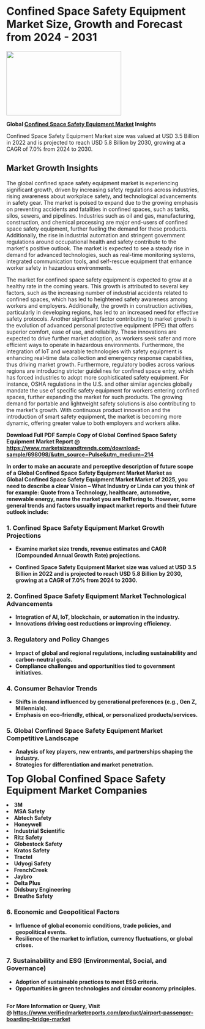 <H1>Confined Space Safety Equipment Market Size, Growth and Forecast from 2024 - 2031</H1><img class="aligncenter size-medium wp-image-584254" src="https://thirdeyenews.in/wp-content/uploads/2024/09/Global-Market-Research-300x168.jpeg" alt="" width="300" height="168" /><p><strong>Global&nbsp;<a href="https://www.marketsizeandtrends.com/download-sample/698098/&amp;utm_source=Pulse&amp;utm_medium=214">Confined Space Safety Equipment Market</a> Insights</strong></p><p>Confined Space Safety Equipment Market size was valued at USD 3.5 Billion in 2022 and is projected to reach USD 5.8 Billion by 2030, growing at a CAGR of 7.0% from 2024 to 2030.</p><p><h2>Market Growth Insights</h2> <p>The global confined space safety equipment market is experiencing significant growth, driven by increasing safety regulations across industries, rising awareness about workplace safety, and technological advancements in safety gear. The market is poised to expand due to the growing emphasis on preventing accidents and fatalities in confined spaces, such as tanks, silos, sewers, and pipelines. Industries such as oil and gas, manufacturing, construction, and chemical processing are major end-users of confined space safety equipment, further fueling the demand for these products. Additionally, the rise in industrial automation and stringent government regulations around occupational health and safety contribute to the market's positive outlook. The market is expected to see a steady rise in demand for advanced technologies, such as real-time monitoring systems, integrated communication tools, and self-rescue equipment that enhance worker safety in hazardous environments.</p> <p><strong></strong></p> <p>The market for confined space safety equipment is expected to grow at a healthy rate in the coming years. This growth is attributed to several key factors, such as the increasing number of industrial accidents related to confined spaces, which has led to heightened safety awareness among workers and employers. Additionally, the growth in construction activities, particularly in developing regions, has led to an increased need for effective safety protocols. Another significant factor contributing to market growth is the evolution of advanced personal protective equipment (PPE) that offers superior comfort, ease of use, and reliability. These innovations are expected to drive further market adoption, as workers seek safer and more efficient ways to operate in hazardous environments. Furthermore, the integration of IoT and wearable technologies with safety equipment is enhancing real-time data collection and emergency response capabilities, thus driving market growth. Furthermore, regulatory bodies across various regions are introducing stricter guidelines for confined space entry, which has forced industries to adopt more sophisticated safety equipment. For instance, OSHA regulations in the U.S. and other similar agencies globally mandate the use of specific safety equipment for workers entering confined spaces, further expanding the market for such products. The growing demand for portable and lightweight safety solutions is also contributing to the market's growth. With continuous product innovation and the introduction of smart safety equipment, the market is becoming more dynamic, offering greater value to both employers and workers alike. <p><strong></p><p><span class=""><strong>Download Full PDF Sample Copy of Global Confined Space Safety Equipment Market Report</strong> @ <a href="https://www.marketsizeandtrends.com/download-sample/698098/&amp;utm_source=Pulse&amp;utm_medium=214" target="_blank">https://www.marketsizeandtrends.com/download-sample/698098/&amp;utm_source=Pulse&amp;utm_medium=214</a></span></p><p>In order to make an accurate and perceptive description of future scope of a Global&nbsp;Confined Space Safety Equipment Market Market as Global&nbsp;Confined Space Safety Equipment Market Market of 2025, you need to describe a clear Vision &ndash; What Industry or Linda can you think of for example: Quote from a Technology, healthcare, automotive, renewable energy, name the market you are Reffering to. However, some general trends and factors usually impact market reports and their future outlook include:</p><h3>1.&nbsp;<strong>Confined Space Safety Equipment Market Growth Projections</strong></h3><ul><li>Examine market size trends, revenue estimates and CAGR (Compounded Annual Growth Rate) projections.</li><li><p>Confined Space Safety Equipment Market size was valued at USD 3.5 Billion in 2022 and is projected to reach USD 5.8 Billion by 2030, growing at a CAGR of 7.0% from 2024 to 2030.</p></li></ul><h3>2.&nbsp;<strong>Confined Space Safety Equipment Market Technological Advancements</strong></h3><ul><li>Integration of AI, IoT, blockchain, or automation in the industry.</li><li>Innovations driving cost reductions or improving efficiency.</li></ul><h3>3.&nbsp;<strong>Regulatory and Policy Changes</strong></h3><ul><li>Impact of global and regional regulations, including sustainability and carbon-neutral goals.</li><li>Compliance challenges and opportunities tied to government initiatives.</li></ul><h3>4.&nbsp;<strong>Consumer Behavior Trends</strong></h3><ul><li>Shifts in demand influenced by generational preferences (e.g., Gen Z, Millennials).</li><li>Emphasis on eco-friendly, ethical, or personalized products/services.</li></ul><h3>5.&nbsp;<strong>Global Confined Space Safety Equipment Market Competitive Landscape</strong></h3><ul><li>Analysis of key players, new entrants, and partnerships shaping the industry.</li><li>Strategies for differentiation and market penetration.</li></ul><p data-pm-slice="1 1 []"><span style="color: inherit; font-family: inherit; font-size: 25px;">Top Global Confined Space Safety Equipment Market Companies</span></p><div class="" data-test-id=""><p><li>3M</li><li> MSA Safety</li><li> Abtech Safety</li><li> Honeywell</li><li> Industrial Scientific</li><li> Ritz Safety</li><li> Globestock Safety</li><li> Kratos Safety</li><li> Tractel</li><li> Udyogi Safety</li><li> FrenchCreek</li><li> Jaybro</li><li> Delta Plus</li><li> Didsbury Engineering</li><li> Breathe Safety</li></p></div><h3>6.&nbsp;<strong>Economic and Geopolitical Factors</strong></h3><ul><li>Influence of global economic conditions, trade policies, and geopolitical events.</li><li>Resilience of the market to inflation, currency fluctuations, or global crises.</li></ul><h3>7.&nbsp;<strong>Sustainability and ESG (Environmental, Social, and Governance)</strong></h3><ul><li>Adoption of sustainable practices to meet ESG criteria.</li><li>Opportunities in green technologies and circular economy principles.</li></ul><h2><strong style="font-size: 14px;">For More Information or Query, Visit @&nbsp;</strong><a style="background-color: #ffffff; font-size: 14px;" href="https://www.marketsizeandtrends.com/report/confined-space-safety-equipment-market/" target="_blank">https://www.verifiedmarketreports.com/product/airport-passenger-boarding-bridge-market</a></h2>

